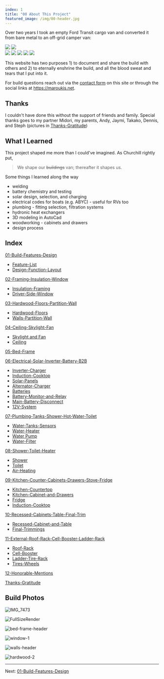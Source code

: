 ```yaml
---
index: 1
title: "00 About This Project"
featured_image: /img/00-header.jpg
---
```


Over two years I took an empty Ford Transit cargo van and converted it from bare metal to an off-grid camper van:

<div class="gallery" data-columns="2">
	<img src="/img/00-header.jpg">
	<img src="/img/about-finished.jpg">
</div>

<div class="gallery" data-columns="3">
	<img src="/img/10-header.jpg">
	<img src="img/countertop-window.jpg">
	<img src = "img/final-kitchen.jpg">
	<img src="img/shower-header.jpg">
	<img src = "img/ladder-tire-rack-outside-shower.jpg"> 
</div>

This website has two purposes 1) to document and share the build with others and 2) to eternally enshrine the build, and all the blood sweat and tears that I put into it. 

For build questions reach out via the [contact form](contact) on this site or through the social links at <https://maroukis.net>.

## Thanks

I couldn't have done this without the support of friends and family. Special thanks goes to my partner Midori, my parents, Andy, Jaymi, Takako, Dennis, and Steph (pictures in [Thanks-Gratitude](Thanks-Gratitude.md))

## What I Learned

This project shaped me more than I could've imagined. As Churchill rightly put,

> We shape our ~~buildings~~ van; thereafter it shapes us. 

Some things I learned along the way
- welding
- battery chemistry and testing
- solar design, selection, and charging
- electrical codes for boats (e.g. ABYC) - useful for RVs too
- plumbing - fitting selection, filtration systems
- hydronic heat exchangers 
- 3D modeling in AutoCad
- woodworking - cabinets and drawers
- design process 

## Index

[01-Build-Features-Design](01-Build-Features-Design.md)
- [Feature-List](Feature-List.md)
- [Design-Function-Layout](Design-Function-Layout.md)

[02-Framing-Insulation-Window](02-Framing-Insulation-Window.md)
- [Insulation-Framing](Insulation-Framing.md)
- [Driver-Side-Window](Driver-Side-Window.md)

[03-Hardwood-Floors-Partition-Wall](03-Hardwood-Floors-Partition-Wall.md) 
- [Hardwood-Floors](Hardwood-Floors.md)
- [Walls-Partition-Wall](Walls-Partition-Wall.md)

[04-Ceiling-Skylight-Fan](04-Ceiling-Skylight-Fan.md)
- [Skylight and Fan](Skylight%20and%20Fan.md)
- [Ceiling](Ceiling.md)

[05-Bed-Frame](05-Bed-Frame.md)

[06-Electrical-Solar-Inverter-Battery-B2B](06-Electrical-Solar-Inverter-Battery-B2B.md)
- [Inverter-Charger](Inverter-Charger.md)
- [Induction-Cooktop](Induction-Cooktop.md)
- [Solar-Panels](Solar-Panels.md)
- [Alternator-Charger](Alternator-Charger.md)
- [Batteries](Batteries.md)
- [Battery-Monitor-and-Relay](Battery-Monitor-and-Relay.md)
- [Main-Battery-Disconnect](Main-Battery-Disconnect.md)
- [12V-System](12V-System.md)

[07-Plumbing-Tanks-Shower-Hot-Water-Toilet](07-Plumbing-Tanks-Shower-Hot-Water-Toilet.md)
- [Water-Tanks-Sensors](Water-Tanks-Sensors.md)
- [Water-Heater](Water-Heater.md)
- [Water Pump](Water%20Pump.md)
- [Water-Filter](Water-Filter.md)

[08-Shower-Toilet-Heater](08-Shower-Toilet-Heater.md)
- [Shower](Shower.md)
- [Toilet](Toilet.md)
- [Air-Heating](Air-Heating.md)

[09-Kitchen-Counter-Cabinets-Drawers-Stove-Fridge](09-Kitchen-Counter-Cabinets-Drawers-Stove-Fridge.md)
- [Kitchen-Countertop](Kitchen-Countertop.md)
- [Kitchen-Cabinet-and-Drawers](Kitchen-Cabinet-and-Drawers.md)
- [Fridge](Fridge.md)
- [Induction-Cooktop](Induction-Cooktop.md)

[10-Recessed-Cabinets-Table-Final-Trim](10-Recessed-Cabinets-Table-Final-Trim.md)
- [Recessed-Cabinet-and-Table](Recessed-Cabinet-and-Table.md)
- [Final-Trimmings](Final-Trimmings.md)

[11-External-Roof-Rack-Cell-Booster-Ladder-Rack](11-External-Roof-Rack-Cell-Booster-Ladder-Rack.md)
- [Roof-Rack](Roof-Rack.md)
- [Cell-Booster](Cell-Booster.md)
- [Ladder-Tire-Rack](Ladder-Tire-Rack.md)
- [Tires-Wheels](Tires-Wheels.md)

[12-Honorable-Mentions](12-Honorable-Mentions.md)

[Thanks-Gratitude](Thanks-Gratitude.md)

## Build Photos

![IMG_7473](img/IMG_7473.jpeg)


![FullSizeRender](img/FullSizeRender.jpg)

![bed-frame-header](img/bed-frame-header.png)

![window-1](img/window-1.png)

![walls-header](img/walls-header.png)

![hardwood-2](img/hardwood-2.jpeg)

---

Next: [01-Build-Features-Design](01-Build-Features-Design.md)